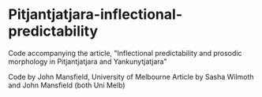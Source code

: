 # Pitjantjatjara-inflectional-predictability
Code accompanying the article, "Inflectional predictability and prosodic morphology in Pitjantjatjara and Yankunytjatjara"

Code by John Mansfield, University of Melbourne
Article by Sasha Wilmoth and John Mansfield (both Uni Melb)

